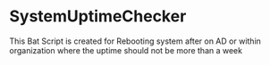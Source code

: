 # SystemUptimeChecker
This Bat Script is created for Rebooting system after on AD or within organization where the uptime should not be more than a week

